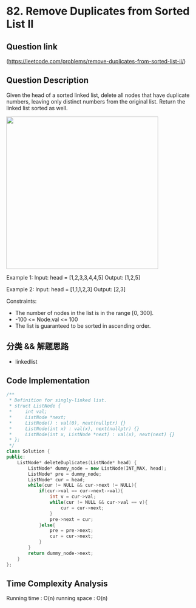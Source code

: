 # 82. Remove Duplicates from Sorted List II

## Question link
(https://leetcode.com/problems/remove-duplicates-from-sorted-list-ii/)

## Question Description
Given the head of a sorted linked list, delete all nodes that have duplicate numbers, leaving only distinct numbers from the original list. Return the linked list sorted as well.

<img src="https://assets.leetcode.com/uploads/2021/01/04/linkedlist1.jpg" width="400" />

Example 1:
Input: head = [1,2,3,3,4,4,5]
Output: [1,2,5]

Example 2:
Input: head = [1,1,1,2,3]
Output: [2,3]

Constraints:
- The number of nodes in the list is in the range [0, 300].
- -100 <= Node.val <= 100
- The list is guaranteed to be sorted in ascending order.

## 分类 && 解题思路
- linkedlist

## Code Implementation
```c++
/**
 * Definition for singly-linked list.
 * struct ListNode {
 *     int val;
 *     ListNode *next;
 *     ListNode() : val(0), next(nullptr) {}
 *     ListNode(int x) : val(x), next(nullptr) {}
 *     ListNode(int x, ListNode *next) : val(x), next(next) {}
 * };
 */
class Solution {
public:
    ListNode* deleteDuplicates(ListNode* head) {
        ListNode* dummy_node = new ListNode(INT_MAX, head);
        ListNode* pre = dummy_node;
        ListNode* cur = head;
        while(cur != NULL && cur->next != NULL){
            if(cur->val == cur->next->val){
                int v = cur->val;
                while(cur != NULL && cur->val == v){
                    cur = cur->next;
                }
                pre->next = cur;
            }else{
                pre = pre->next;
                cur = cur->next;
            }
        }
        return dummy_node->next;
    }
};
```

## Time Complexity Analysis
Running time  : O(n)
running space : O(n)